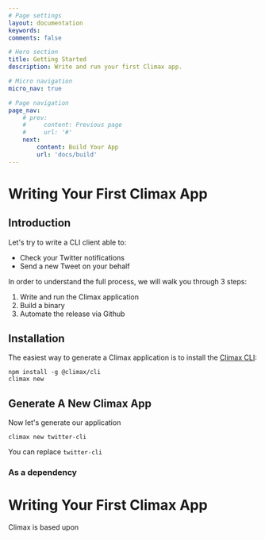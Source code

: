 ```yaml
---
# Page settings
layout: documentation
keywords:
comments: false

# Hero section
title: Getting Started
description: Write and run your first Climax app.

# Micro navigation
micro_nav: true

# Page navigation
page_nav:
    # prev:
    #     content: Previous page
    #     url: '#'
    next:
        content: Build Your App
        url: 'docs/build'
---
```


# Writing Your First Climax App

## Introduction

Let's try to write a CLI client able to:
- Check your Twitter notifications
- Send a new Tweet on your behalf

In order to understand the full process, we will walk you through 3 steps:
1. Write and run the Climax application
2. Build a binary
3. Automate the release via Github

## Installation

The easiest way to generate a Climax application is to install the [Climax CLI](https://github.com/climax/core):

```
npm install -g @climax/cli
climax new
```

## Generate A New Climax App

Now let's generate our application

```
climax new twitter-cli
```

You can replace `twitter-cli`

### As a dependency

# Writing Your First Climax App

Climax is based upon
